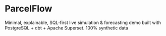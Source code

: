 # ParcelFlow
Minimal, explainable, SQL‑first live simulation &amp; forecasting demo built with PostgreSQL + dbt + Apache Superset. 100% synthetic data
